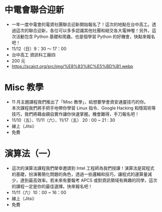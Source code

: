 # 中電會聯合迎新

-   一年一度中電會的電資社團聯合迎新開始報名了！這次的地點在台中高工。透過這次的聯合迎新，各位可以多多認識其他社團和結交各大電神喔！另外，這次活動包含 Python 基礎和爬蟲，也是個學習 Python 的好機會，快點來報名吧！
-   11/12（日）9：30 ～ 17：00
-   台中高工 資訊科工廠四
-   200 元
-   https://scaict.org/src/img/%E8%83%8C%E5%BD%B1.webp

# Misc 教學

-   11 月主題課程我們推出了「Misc 教學」，給想要學會資安通靈技巧的你。<br>本次課程我們將手把手地帶你學習 Linux 指令、Google Hacking 和隱寫術等技巧，我們將藉由親自實作讓你快速掌握。機會難得，手刀報名吧！
-   11/10（五）、11/11（六）、11/17（五） 20 : 00 ~ 21 : 30
-   線上（Jitsi）
-   免費

# 演算法（一）

-   這次的演算法課程我們榮幸邀請到 Intel 工程師為我們授課！演算法是寫程式的基礎，扮演著簡化問題的角色，透過一些邏輯和技巧，讓程式的運算量減少，達到最高效率。若未來有要報考 APCS 或對資訊領域有興趣的同學，這次的課程一定是你的最佳選擇。快來報名吧！
-   11/11（六）10：00 ~ 16：00
-   線上（Jitsi）
-   免費
